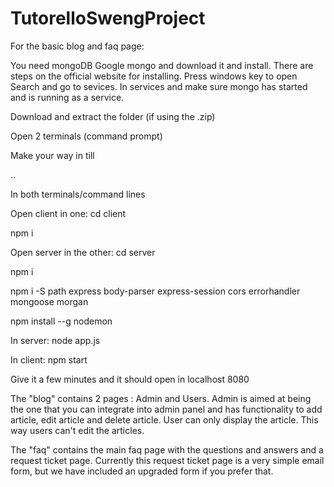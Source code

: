 # TutorelloSwengProject

For the basic blog and faq page:

You need mongoDB 
Google mongo and download it and install. There are steps on the official website for installing.
Press windows key to open Search and go to sevices. In services and make sure mongo has started and is running as a service.

Download and extract the folder (if using the .zip)

Open 2 terminals (command prompt)

Make your way in till

..

In both terminals/command lines

Open client in one:
cd client

npm i

Open server in the other:
cd server

npm i

npm i -S path express body-parser express-session cors errorhandler mongoose morgan

npm install --g nodemon


In server: 
node app.js

In client: 
npm start

Give it a few minutes and it should open in localhost 8080

The "blog" contains 2 pages : Admin and Users.
Admin is aimed at being the one that you can integrate into admin panel and has functionality to add article, edit article and delete article.
User can only display the article. This way users can't edit the articles.

The "faq" contains the main faq page with the questions and answers and a request ticket page. Currently this request ticket page is a very simple email form, but we have included an upgraded form if you prefer that.
